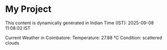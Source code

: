 # My Project

This content is dynamically generated in Indian Time (IST): 2025-09-08 11:08:02 IST


Current Weather in Coimbatore:
Temperature: 27.88 °C
Condition: scattered clouds
